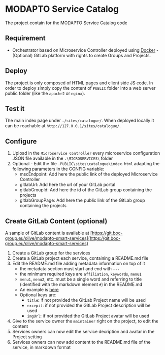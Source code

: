 # MODAPTO Service Catalog
The project contain for the MODAPTO Service Catalog code

## Requirement
- Orchestrator based on Microservice Controller deployed using [Docker](https://github.com/Modapto/orchestrator)
-(Optional) GitLab platform with rights to create Groups and Projects.

## Deploy
The project is only composed of HTML pages and client side JS code. In order to deploy simply copy the content of `PUBLIC` folder into a web server public folder (like the `apache2` or `nginx`).

## Test it

The main index page under `./sites/catalogue/`.
When deployed locally it can be reachable at `http://127.0.0.1/sites/catalogue/`.

## Configure
1) Upload in the `Microservice Controller` every microservice configuration JSON file available in the `.\MICROSERVICES\` folder
2) Optional - Edit the file `.PUBLIC\sites\catalogue\index.html` adapting the following parameters in the CONFIG variable:
    - mscEndpoint: Add here the public link of the deployed Microservice Controller
    - gitlabUrl: Add here the url of your GitLab portal
    - gitlabGroupId: Add here the id of the GitLab group containing the projects
    - gitlabGroupPage: Add here the public link of the GitLab group containing the projects

## Create GitLab Content (optional)
A sample of GitLab content is available at [https://git.boc-group.eu/olive/modapto-smart-services](https://git.boc-group.eu/olive/modapto-smart-services)

1) Create a GitLab group for the services
2) Create a GitLab project each service, containing a README.md file
3) Edit the README.md file adding metadata information on top of it
    - the metadata section must start and end with `---`
    - the minimum required keys are `affiliation`, `keywords`, `menu1`
    - `menu1`, `menu2`, etc. must be a single word and referring to title (identified with the markdown element `#`) in the README.md
    - An example is [here](https://git.boc-group.eu/olive/modapto-smart-services/sample-smart-service-1/-/blob/main/README.md)
    - Optional keys are:
      - `title`: if not provided the GitLab Project name will be used
      - `excepit`: if not provided the GitLab Project description will be used
      - `imgUrl`: if not provided the GitLab Project avatar will be used
4) Give to the service owner the `maintainer` right on the project, to edit the content
5) Services owners can now edit the service decription and avatar in the Project setting
6) Services owners can now add content to the README.md file of the service, in markdown format